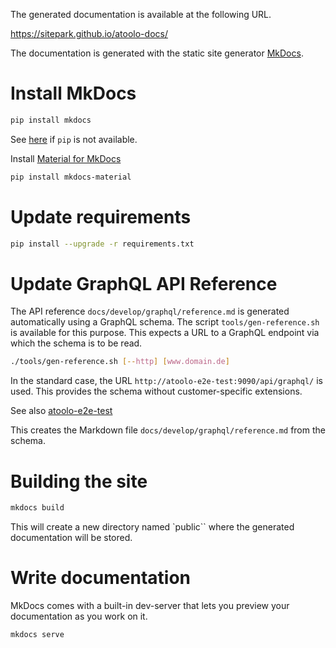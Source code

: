 The generated documentation is available at the following URL.

https://sitepark.github.io/atoolo-docs/

The documentation is generated with the static site generator [MkDocs](https://www.mkdocs.org/).

# Install MkDocs

```sh
pip install mkdocs
```

See [here](https://www.mkdocs.org/user-guide/installation/) if `pip` is not available.

Install [Material for MkDocs](https://squidfunk.github.io/mkdocs-material/)

```sh
pip install mkdocs-material
```

# Update requirements

```sh
pip install --upgrade -r requirements.txt
```

# Update GraphQL API Reference

The API reference `docs/develop/graphql/reference.md` is generated automatically using a GraphQL schema. The script `tools/gen-reference.sh` is available for this purpose. This expects a URL to a GraphQL endpoint via which the schema is to be read.

```sh
./tools/gen-reference.sh [--http] [www.domain.de]
```

In the standard case, the URL `http://atoolo-e2e-test:9090/api/graphql/` is used.
This provides the schema without customer-specific extensions.

See also [atoolo-e2e-test](https://github.com/sitepark/atoolo-e2e-test)

This creates the Markdown file `docs/develop/graphql/reference.md` from the schema.

# Building the site

```sh
mkdocs build
```

This will create a new directory named `public`` where the generated documentation will be stored.

# Write documentation

MkDocs comes with a built-in dev-server that lets you preview your documentation as you work on it.

```sh
mkdocs serve
```
